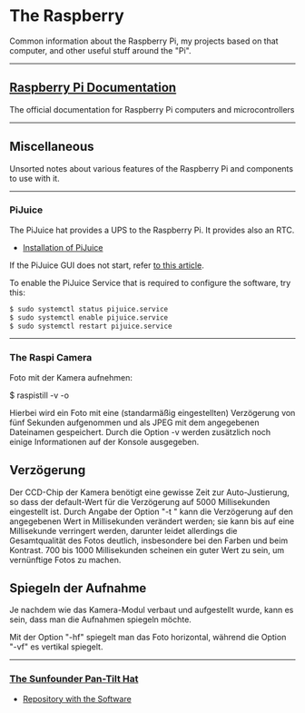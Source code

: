 # The Raspberry

Common information about the Raspberry Pi, my projects based on that computer, and other useful stuff around the "Pi".

---
## [Raspberry Pi Documentation](https://www.raspberrypi.com/documentation/computers/raspberry-pi.html)

The official documentation for Raspberry Pi computers and microcontrollers

---
## Miscellaneous

Unsorted notes about various features of the Raspberry Pi and components to use with it.

---
### PiJuice

The PiJuice hat provides a UPS to the Raspberry Pi. It provides also an RTC.

  - [Installation of PiJuice](https://learn.pi-supply.com/make/pijuice-quick-start-guide-faq/#software-installation)

If the PiJuice GUI does not start, refer [to this article](https://github.com/PiSupply/PiJuice/issues/1000).

To enable the PiJuice Service that is required to configure the software, try this:
```bash
$ sudo systemctl status pijuice.service
$ sudo systemctl enable pijuice.service
$ sudo systemctl restart pijuice.service
```

---
### The Raspi Camera


Foto mit der Kamera aufnehmen:

$ raspistill -v -o <dateiname>

Hierbei wird ein Foto mit eine (standarmäßig eingestellten) Verzögerung von fünf Sekunden aufgenommen und als JPEG mit dem angegebenen Dateinamen gespeichert. Durch die Option -v werden zusätzlich noch einige Informationen auf der Konsole ausgegeben.

Verzögerung
----------
Der CCD-Chip der Kamera benötigt eine gewisse Zeit zur Auto-Justierung, so dass der default-Wert für die Verzögerung auf 5000 Millisekunden eingestellt ist. Durch Angabe der Option "-t <delay>" kann die Verzögerung auf den angegebenen Wert in Millisekunden verändert werden; sie kann bis auf eine Millisekunde verringert werden, darunter leidet allerdings die Gesamtqualität des Fotos deutlich, insbesondere bei den Farben und beim Kontrast. 700 bis 1000 Millisekunden scheinen ein guter Wert zu sein, um vernünftige Fotos zu machen.

Spiegeln der Aufnahme
---------------------
Je nachdem wie das Kamera-Modul verbaut und aufgestellt wurde, kann es sein, dass man die Aufnahmen spiegeln möchte.

Mit der Option "-hf" spiegelt man das Foto horizontal, während die Option "-vf" es vertikal spiegelt.

---
### [The Sunfounder Pan-Tilt Hat](https://docs.sunfounder.com/projects/pantilt-v3/en/latest/)

  - [Repository with the Software](https://github.com/sunfounder/pan-tilt-hat.git)

